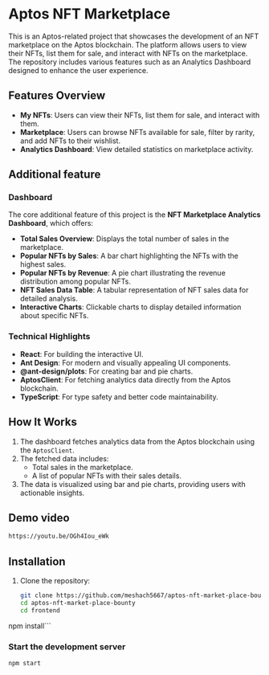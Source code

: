 # Aptos NFT Marketplace

This is an Aptos-related project that showcases the development of an NFT marketplace on the Aptos blockchain. The platform allows users to view their NFTs, list them for sale, and interact with NFTs on the marketplace. The repository includes various features such as an Analytics Dashboard designed to enhance the user experience.


## Features Overview

- **My NFTs**: Users can view their NFTs, list them for sale, and interact with them.
- **Marketplace**: Users can browse NFTs available for sale, filter by rarity, and add NFTs to their wishlist.
- **Analytics Dashboard**: View detailed statistics on marketplace activity.

## Additional feature
### Dashboard
The core additional feature of this project is the **NFT Marketplace Analytics Dashboard**, which offers:
- **Total Sales Overview**: Displays the total number of sales in the marketplace.
- **Popular NFTs by Sales**: A bar chart highlighting the NFTs with the highest sales.
- **Popular NFTs by Revenue**: A pie chart illustrating the revenue distribution among popular NFTs.
- **NFT Sales Data Table**: A tabular representation of NFT sales data for detailed analysis.
- **Interactive Charts**: Clickable charts to display detailed information about specific NFTs.


### Technical Highlights
- **React**: For building the interactive UI.
- **Ant Design**: For modern and visually appealing UI components.
- **@ant-design/plots**: For creating bar and pie charts.
- **AptosClient**: For fetching analytics data directly from the Aptos blockchain.
- **TypeScript**: For type safety and better code maintainability.

## How It Works

1. The dashboard fetches analytics data from the Aptos blockchain using the `AptosClient`.
2. The fetched data includes:
   - Total sales in the marketplace.
   - A list of popular NFTs with their sales details.
3. The data is visualized using bar and pie charts, providing users with actionable insights.

## Demo video

```bash
https://youtu.be/OGh4Iou_eWk
```


## Installation
1. Clone the repository:
   ```bash
   git clone https://github.com/meshach5667/aptos-nft-market-place-bounty
   cd aptos-nft-market-place-bounty
   cd frontend
npm install```


### Start the development server

```bash
npm start

```



